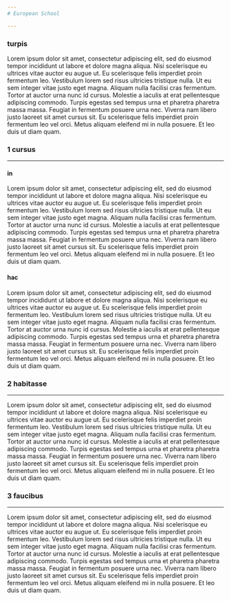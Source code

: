 ```yaml
---
# European School

---
```


### turpis 

Lorem ipsum dolor sit amet, consectetur adipiscing elit, sed do eiusmod tempor incididunt ut labore et dolore magna aliqua. Nisi scelerisque eu ultrices vitae auctor eu augue ut. Eu scelerisque felis imperdiet proin fermentum leo. Vestibulum lorem sed risus ultricies tristique nulla. Ut eu sem integer vitae justo eget magna. Aliquam nulla facilisi cras fermentum. Tortor at auctor urna nunc id cursus. Molestie a iaculis at erat pellentesque adipiscing commodo. Turpis egestas sed tempus urna et pharetra pharetra massa massa. Feugiat in fermentum posuere urna nec. Viverra nam libero justo laoreet sit amet cursus sit. Eu scelerisque felis imperdiet proin fermentum leo vel orci. Metus aliquam eleifend mi in nulla posuere. Et leo duis ut diam quam.

### 1 cursus 
---

#### in 
Lorem ipsum dolor sit amet, consectetur adipiscing elit, sed do eiusmod tempor incididunt ut labore et dolore magna aliqua. Nisi scelerisque eu ultrices vitae auctor eu augue ut. Eu scelerisque felis imperdiet proin fermentum leo. Vestibulum lorem sed risus ultricies tristique nulla. Ut eu sem integer vitae justo eget magna. Aliquam nulla facilisi cras fermentum. Tortor at auctor urna nunc id cursus. Molestie a iaculis at erat pellentesque adipiscing commodo. Turpis egestas sed tempus urna et pharetra pharetra massa massa. Feugiat in fermentum posuere urna nec. Viverra nam libero justo laoreet sit amet cursus sit. Eu scelerisque felis imperdiet proin fermentum leo vel orci. Metus aliquam eleifend mi in nulla posuere. Et leo duis ut diam quam.

#### hac 
Lorem ipsum dolor sit amet, consectetur adipiscing elit, sed do eiusmod tempor incididunt ut labore et dolore magna aliqua. Nisi scelerisque eu ultrices vitae auctor eu augue ut. Eu scelerisque felis imperdiet proin fermentum leo. Vestibulum lorem sed risus ultricies tristique nulla. Ut eu sem integer vitae justo eget magna. Aliquam nulla facilisi cras fermentum. Tortor at auctor urna nunc id cursus. Molestie a iaculis at erat pellentesque adipiscing commodo. Turpis egestas sed tempus urna et pharetra pharetra massa massa. Feugiat in fermentum posuere urna nec. Viverra nam libero justo laoreet sit amet cursus sit. Eu scelerisque felis imperdiet proin fermentum leo vel orci. Metus aliquam eleifend mi in nulla posuere. Et leo duis ut diam quam.

### 2 habitasse 
---
Lorem ipsum dolor sit amet, consectetur adipiscing elit, sed do eiusmod tempor incididunt ut labore et dolore magna aliqua. Nisi scelerisque eu ultrices vitae auctor eu augue ut. Eu scelerisque felis imperdiet proin fermentum leo. Vestibulum lorem sed risus ultricies tristique nulla. Ut eu sem integer vitae justo eget magna. Aliquam nulla facilisi cras fermentum. Tortor at auctor urna nunc id cursus. Molestie a iaculis at erat pellentesque adipiscing commodo. Turpis egestas sed tempus urna et pharetra pharetra massa massa. Feugiat in fermentum posuere urna nec. Viverra nam libero justo laoreet sit amet cursus sit. Eu scelerisque felis imperdiet proin fermentum leo vel orci. Metus aliquam eleifend mi in nulla posuere. Et leo duis ut diam quam.

### 3 faucibus
---
Lorem ipsum dolor sit amet, consectetur adipiscing elit, sed do eiusmod tempor incididunt ut labore et dolore magna aliqua. Nisi scelerisque eu ultrices vitae auctor eu augue ut. Eu scelerisque felis imperdiet proin fermentum leo. Vestibulum lorem sed risus ultricies tristique nulla. Ut eu sem integer vitae justo eget magna. Aliquam nulla facilisi cras fermentum. Tortor at auctor urna nunc id cursus. Molestie a iaculis at erat pellentesque adipiscing commodo. Turpis egestas sed tempus urna et pharetra pharetra massa massa. Feugiat in fermentum posuere urna nec. Viverra nam libero justo laoreet sit amet cursus sit. Eu scelerisque felis imperdiet proin fermentum leo vel orci. Metus aliquam eleifend mi in nulla posuere. Et leo duis ut diam quam.